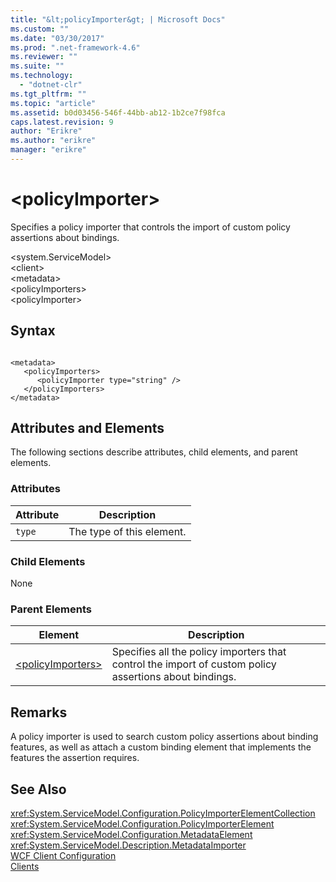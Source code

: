 ```yaml
---
title: "&lt;policyImporter&gt; | Microsoft Docs"
ms.custom: ""
ms.date: "03/30/2017"
ms.prod: ".net-framework-4.6"
ms.reviewer: ""
ms.suite: ""
ms.technology: 
  - "dotnet-clr"
ms.tgt_pltfrm: ""
ms.topic: "article"
ms.assetid: b0d03456-546f-44bb-ab12-1b2ce7f98fca
caps.latest.revision: 9
author: "Erikre"
ms.author: "erikre"
manager: "erikre"
---
```

# &lt;policyImporter&gt;
Specifies a policy importer that controls the import of custom policy assertions about bindings.  
  
 \<system.ServiceModel>  
\<client>  
\<metadata>  
\<policyImporters>  
\<policyImporter>  
  
## Syntax  
  
```  
  
<metadata>  
   <policyImporters>  
      <policyImporter type="string" />  
   </policyImporters>  
</metadata>  
```  
  
## Attributes and Elements  
 The following sections describe attributes, child elements, and parent elements.  
  
### Attributes  
  
|Attribute|Description|  
|---------------|-----------------|  
|`type`|The type of this element.|  
  
### Child Elements  
 None  
  
### Parent Elements  
  
|Element|Description|  
|-------------|-----------------|  
|[\<policyImporters>](../../../../../docs/framework/configuring-apps/file-schema/wcf/policyimporters.md)|Specifies all the policy importers that control the import of custom policy assertions about bindings.|  
  
## Remarks  
 A policy importer is used to search custom policy assertions about binding features, as well as attach a custom binding element that implements the features the assertion requires.  
  
## See Also  
 <xref:System.ServiceModel.Configuration.PolicyImporterElementCollection>   
 <xref:System.ServiceModel.Configuration.PolicyImporterElement>   
 <xref:System.ServiceModel.Configuration.MetadataElement>   
 <xref:System.ServiceModel.Description.MetadataImporter>   
 [WCF Client Configuration](../../../../../docs/framework/wcf/feature-details/client-configuration.md)   
 [Clients](../../../../../docs/framework/wcf/feature-details/clients.md)